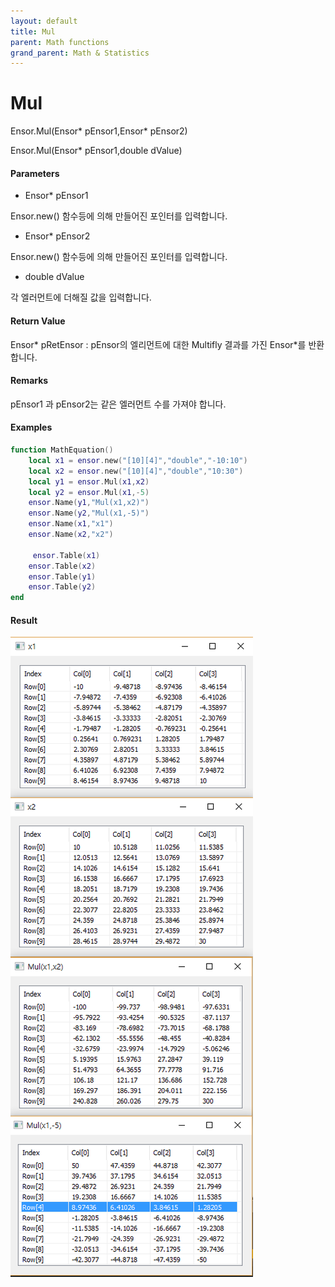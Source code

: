 ```yaml
---
layout: default
title: Mul
parent: Math functions
grand_parent: Math & Statistics
---
```


# Mul

Ensor.Mul\(Ensor\* pEnsor1,Ensor\* pEnsor2\)

Ensor.Mul\(Ensor\* pEnsor1,double dValue\)

#### Parameters

* Ensor\* pEnsor1

Ensor.new\(\) 함수등에 의해 만들어진 포인터를 입력합니다.

* Ensor\* pEnsor2

Ensor.new\(\) 함수등에 의해 만들어진 포인터를 입력합니다.

* double dValue

각 엘러먼트에 더해질 값을 입력합니다.

#### Return Value

Ensor\* pRetEnsor : pEnsor의 엘리먼트에 대한 Multifly 결과를 가진 Ensor\*를 반환합니다.

#### Remarks

pEnsor1 과 pEnsor2는 같은 엘러먼트 수를 가져야 합니다.

#### Examples

```lua
function MathEquation()
    local x1 = ensor.new("[10][4]","double","-10:10")
    local x2 = ensor.new("[10][4]","double","10:30")
    local y1 = ensor.Mul(x1,x2)
    local y2 = ensor.Mul(x1,-5)
    ensor.Name(y1,"Mul(x1,x2)")
    ensor.Name(y2,"Mul(x1,-5)")
    ensor.Name(x1,"x1")
    ensor.Name(x2,"x2")

     ensor.Table(x1)
    ensor.Table(x2)
    ensor.Table(y1)
    ensor.Table(y2)
end
```

#### Result

![](./MathAPI/MulResult.png)


